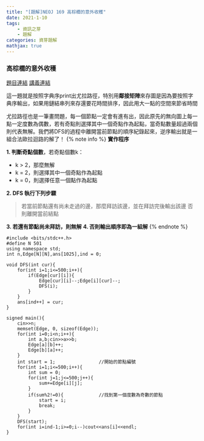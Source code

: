 ```yaml
---
title: "[題解]NEOJ 169 高棕櫚的意外收穫"
date: 2021-1-10
tags: 
    - 資訊之芽
    - 題解
categories: 資芽題解
mathjax: true
---
```


### 高棕櫚的意外收穫
<!--more-->
[題目連結](https://neoj.sprout.tw/problem/169/)
[講義連結](https://www.csie.ntu.edu.tw/~sprout/algo2021/ppt_pdf/week11/euler_hamilton.pdf)

這一題就是按照字典序print出尤拉路徑，特別用**鄰接矩陣**來存圖是因為要按照字典序輸出，如果用鏈結串列來存還要花時間排序，因此用大一點的空間來節省時間

尤拉路徑也是一筆畫問題，每一個節點一定會有進有出，因此原先的無向圖上每一點一定度數為偶數，若有奇點則選擇其中一個奇點作為起點，當奇點數量超過兩個則代表無解。我們將DFS的過程中離開當前節點的順序紀錄起來，逆序輸出就是一組合法歐拉迴路的解了！
{% note info %}
**實作程序**

**1. 判斷奇點個數**，若奇點個數k：

* k > 2，那麼無解
* k = 2，則選擇其中一個奇點作為起點
* k = 0，則選擇任意一個點作為起點

**2. DFS 執行下列步驟**
> 若當前節點還有尚未走過的邊，那麼拜訪該邊，並在拜訪完後輸出該邊
> 否則離開當前結點

**3. 若還有節點尚未拜訪，則無解**
**4. 否則輸出順序即為一組解**
{% endnote %}

```cpp=
#include <bits/stdc++.h>
#define N 501
using namespace std;
int n,Edge[N][N],ans[1025],ind = 0;

void DFS(int cur){
    for(int i=1;i<=500;i++){
        if(Edge[cur][i]){
            Edge[cur][i]--;Edge[i][cur]--;
            DFS(i);
        }
    }
    ans[ind++] = cur;
}

signed main(){
    cin>>n;
    memset(Edge, 0, sizeof(Edge));
    for(int i=0;i<n;i++){
        int a,b;cin>>a>>b;
        Edge[a][b]++;
        Edge[b][a]++;
    }
    int start = 1;                //開始的節點編號
    for(int i=1;i<=500;i++){
        int sum = 0;
        for(int j=1;j<=500;j++){
            sum+=Edge[i][j];
        }
        if(sum%2!=0){             //找到第一個度數為奇數的節點
            start = i;
            break;
        }
    }
    DFS(start);
    for(int i=ind-1;i>=0;i--)cout<<ans[i]<<endl;
}
```
